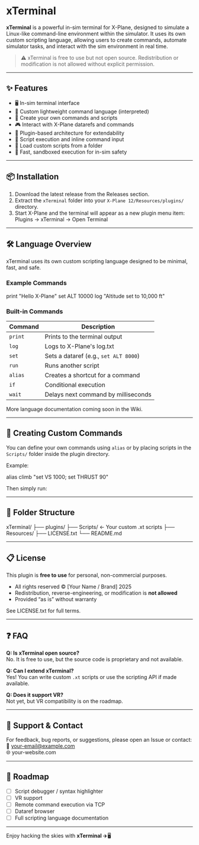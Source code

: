 # xTerminal

**xTerminal** is a powerful in-sim terminal for X-Plane, designed to simulate a Linux-like command-line environment within the simulator. It uses its own custom scripting language, allowing users to create commands, automate simulator tasks, and interact with the sim environment in real time.

> ⚠️ xTerminal is free to use but not open source. Redistribution or modification is not allowed without explicit permission.

---

## ✨ Features

- 🖥️ In-sim terminal interface  
- 🧠 Custom lightweight command language (interpreted)  
- 🔧 Create your own commands and scripts  
- 🎮 Interact with X-Plane datarefs and commands  
- 🧩 Plugin-based architecture for extendability  
- 📝 Script execution and inline command input  
- 📂 Load custom scripts from a folder  
- 🚀 Fast, sandboxed execution for in-sim safety  

---

## 📦 Installation

1. Download the latest release from the Releases section.
2. Extract the `xTerminal` folder into your `X-Plane 12/Resources/plugins/` directory.
3. Start X-Plane and the terminal will appear as a new plugin menu item:  
   Plugins → xTerminal → Open Terminal

---

## 🛠️ Language Overview

xTerminal uses its own custom scripting language designed to be minimal, fast, and safe.

### Example Commands

print "Hello X-Plane"
set ALT 10000
log "Altitude set to 10,000 ft"


### Built-in Commands

| Command   | Description                              |
|-----------|------------------------------------------|
| `print`   | Prints to the terminal output            |
| `log`     | Logs to X-Plane's log.txt                |
| `set`     | Sets a dataref (e.g., `set ALT 8000`)    |
| `run`     | Runs another script                      |
| `alias`   | Creates a shortcut for a command         |
| `if`      | Conditional execution                    |
| `wait`    | Delays next command by milliseconds      |

More language documentation coming soon in the Wiki.

---

## 🧪 Creating Custom Commands

You can define your own commands using `alias` or by placing scripts in the `Scripts/` folder inside the plugin directory.

Example:

alias climb "set VS 1000; set THRUST 90"


Then simply run:


---

## 📁 Folder Structure

xTerminal/
├── plugins/
├── Scripts/ ← Your custom .xt scripts
├── Resources/
├── LICENSE.txt
└── README.md


---

## 📋 License

This plugin is **free to use** for personal, non-commercial purposes.

- All rights reserved © [Your Name / Brand] 2025  
- Redistribution, reverse-engineering, or modification is **not allowed**  
- Provided “as is” without warranty  

See LICENSE.txt for full terms.

---

## ❓ FAQ

**Q: Is xTerminal open source?**  
No. It is free to use, but the source code is proprietary and not available.

**Q: Can I extend xTerminal?**  
Yes! You can write custom `.xt` scripts or use the scripting API if made available.

**Q: Does it support VR?**  
Not yet, but VR compatibility is on the roadmap.

---

## 🤝 Support & Contact

For feedback, bug reports, or suggestions, please open an Issue or contact:  
📧 your-email@example.com  
🌐 your-website.com

---

## 🚧 Roadmap

- [ ] Script debugger / syntax highlighter  
- [ ] VR support  
- [ ] Remote command execution via TCP  
- [ ] Dataref browser  
- [ ] Full scripting language documentation  

---

Enjoy hacking the skies with **xTerminal** ✈️🖥️
